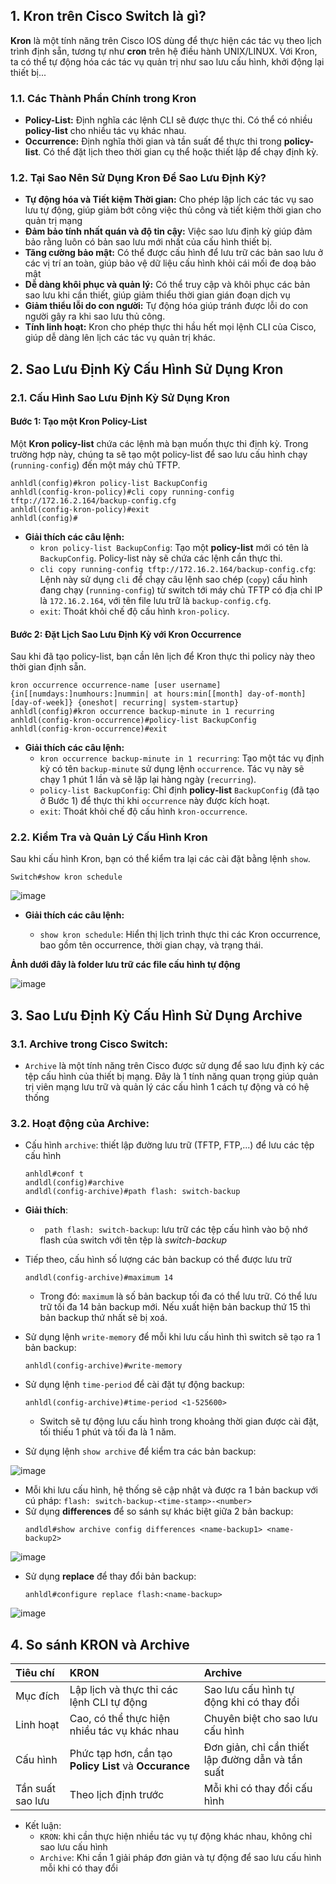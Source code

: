 ## 1. Kron trên Cisco Switch là gì?

**Kron** là một tính năng trên Cisco IOS dùng để thực hiện các tác vụ theo lịch trình định sẵn, tương tự như **cron** trên hệ điều hành UNIX/LINUX. Với Kron, ta có thể tự động hóa các tác vụ quản trị như sao lưu cấu hình, khởi động lại thiết bị...
### 1.1. Các Thành Phần Chính trong Kron

- **Policy-List:** Định nghĩa các lệnh CLI sẽ được thực thi. Có thể có nhiều **policy-list** cho nhiều tác vụ khác nhau.
- **Occurrence:** Định nghĩa thời gian và tần suất để thực thi trong **policy-list**. Có thể đặt lịch theo thời gian cụ thể hoặc thiết lập để chạy định kỳ.

### 1.2. Tại Sao Nên Sử Dụng Kron Để Sao Lưu Định Kỳ?

- **Tự động hóa và Tiết kiệm Thời gian:** Cho phép lập lịch các tác vụ sao lưu tự động, giúp giảm bớt công việc thủ công và tiết kiệm thời gian cho quản trị mạng
- **Đảm bảo tính nhất quán và độ tin cậy:** Việc sao lưu định kỳ giúp đảm bảo rằng luôn có bản sao lưu mới nhất của cấu hình thiết bị.
- **Tăng cường bảo mật:** Có thể được cấu hình để lưu trữ các bản sao lưu ở các vị trí an toàn, giúp bảo vệ dữ liệu cấu hình khỏi cái mối đe doạ bảo mật
- **Dễ dàng khôi phục và quản lý:** Có thể truy cập và khôi phục các bản sao lưu khi cần thiết, giúp giảm thiểu thời gian gián đoạn dịch vụ
- **Giảm thiểu lỗi do con người:** Tự động hóa giúp tránh được lỗi do con người gây ra khi sao lưu thủ công.
- **Tính linh hoạt:** Kron cho phép thực thi hầu hết mọi lệnh CLI của Cisco, giúp dễ dàng lên lịch các tác vụ quản trị khác.


## 2. Sao Lưu Định Kỳ Cấu Hình Sử Dụng Kron

### 2.1. Cấu Hình Sao Lưu Định Kỳ Sử Dụng Kron

#### Bước 1: Tạo một Kron Policy-List

Một **Kron policy-list** chứa các lệnh mà bạn muốn thực thi định kỳ. Trong trường hợp này, chúng ta sẽ tạo một policy-list để sao lưu cấu hình chạy (`running-config`) đến một máy chủ TFTP.

```shell
anhldl(config)#kron policy-list BackupConfig
anhldl(config-kron-policy)#cli copy running-config tftp://172.16.2.164/backup-config.cfg
anhldl(config-kron-policy)#exit
anhldl(config)#

```

- **Giải thích các câu lệnh:**
  - `kron policy-list BackupConfig`: Tạo một **policy-list** mới có tên là `BackupConfig`. Policy-list này sẽ chứa các lệnh cần thực thi.
  - `cli copy running-config tftp://172.16.2.164/backup-config.cfg`: Lệnh này sử dụng `cli` để chạy câu lệnh sao chép (`copy`) cấu hình đang chạy (`running-config`) từ switch tới máy chủ TFTP có địa chỉ IP là `172.16.2.164`, với tên file lưu trữ là `backup-config.cfg`.
  - `exit`: Thoát khỏi chế độ cấu hình `kron-policy`.

#### **Bước 2: Đặt Lịch Sao Lưu Định Kỳ với Kron Occurrence**

Sau khi đã tạo policy-list, bạn cần lên lịch để Kron thực thi policy này theo thời gian định sẵn.

```shell
kron occurrence occurrence-name [user username] {in[[numdays:]numhours:]nummin| at hours:min[[month] day-of-month] [day-of-week]} {oneshot| recurring| system-startup}
anhldl(config)#kron occurrence backup-minute in 1 recurring
anhldl(config-kron-occurrence)#policy-list BackupConfig
anhldl(config-kron-occurrence)#exit

```

- **Giải thích các câu lệnh:**
  - `kron occurrence backup-minute in 1 recurring`: Tạo một tác vụ định kỳ có tên `backup-minute` sử dụng lệnh `occurrence`. Tác vụ này sẽ chạy 1 phút 1 lần và sẽ lặp lại hàng ngày (`recurring`).
  - `policy-list BackupConfig`: Chỉ định **policy-list** `BackupConfig` (đã tạo ở Bước 1) để thực thi khi `occurrence` này được kích hoạt. 
  - `exit`: Thoát khỏi chế độ cấu hình `kron-occurrence`.

### 2.2. Kiểm Tra và Quản Lý Cấu Hình Kron

Sau khi cấu hình Kron, bạn có thể kiểm tra lại các cài đặt bằng lệnh `show`.
```shell
Switch#show kron schedule
```
![image](https://github.com/user-attachments/assets/4540c4c3-cea0-44ca-ae7b-0bd66252b01b)

- **Giải thích các câu lệnh:**

  - `show kron schedule`: Hiển thị lịch trình thực thi các Kron occurrence, bao gồm tên occurrence, thời gian chạy, và trạng thái.
 
**Ảnh dưới đây là folder lưu trữ các  file cấu hình tự động**

![image](https://github.com/user-attachments/assets/1557c5f9-e37a-4662-99b0-475a0398d951)

## 3. Sao Lưu Định Kỳ Cấu Hình Sử Dụng Archive
### 3.1. Archive trong Cisco Switch: 
- `Archive` là một tính năng trên Cisco được sử dụng để sao lưu định kỳ các tệp cấu hình của thiết bị mạng. Đây là 1 tính năng quan trọng giúp quản trị viên mạng lưu trữ và quản lý các cấu hình 1 cách tự động và có hệ thống
### 3.2. Hoạt động của Archive: 
- Cấu hình `archive`: thiết lập đường lưu trữ (TFTP, FTP,...) để lưu các tệp cấu hình
  ```shell
  anhldl#conf t
  andldl(config)#archive
  andldl(config-archive)#path flash: switch-backup
  ```
- **Giải thích**:
  - ` path flash: switch-backup`: lưu trữ các tệp cấu hình vào bộ nhớ flash của switch với tên tệp là *switch-backup*
- Tiếp theo, cấu hình số lượng các bản backup có thể được lưu trữ
  ```shell
  andldl(config-archive)#maximum 14 
  ```
  - Trong đó: `maximum` là số bản backup tối đa có thể lưu trữ. Có thể lưu trữ tối đa 14 bản backup mới. Nếu xuất hiện bản backup thứ 15 thì bản backup thứ nhất sẽ bị xoá.
- Sử dụng lệnh `write-memory` để mỗi khi lưu cấu hình thì switch sẽ tạo ra 1 bản backup:
  
  ```shell
  anhldl(config-archive)#write-memory
  ```
- Sử dụng lệnh `time-period` để cài đặt tự động backup:
  
  ```shell
  anhldl(config-archive)#time-period <1-525600>
  ```
  - Switch sẽ tự động lưu cấu hình trong khoảng thời gian được cài đặt, tối thiếu 1 phút và tối đa là 1 năm.
- Sử dụng lệnh `show archive` để kiểm tra các bản backup:

![image](https://github.com/user-attachments/assets/c3f737ad-22bf-4dc9-a61a-0c4680861037)

- Mỗi khi lưu cấu hình, hệ thống sẽ cập nhật và được ra 1 bản backup với cú pháp: `flash: switch-backup-<time-stamp>-<number>`
- Sử dụng **differences** để so sánh sự khác biệt giữa 2 bản backup:
  ```shell
  andldl#show archive config differences <name-backup1> <name-backup2>
  ```
![image](https://github.com/user-attachments/assets/ea0f023a-220e-4055-8d80-41641fbea4fb)

- Sử dụng **replace** để thay đổi bản backup:
  ```
  anhldl#configure replace flash:<name-backup>
  ```
![image](https://github.com/user-attachments/assets/61e1be46-8f77-4a95-814e-d552de73ffe8)

## 4. So sánh KRON và Archive

|Tiêu chí|KRON|Archive|
|:---|:---|:---|
|Mục đích|Lập lịch và thực thi các lệnh CLI tự động|Sao lưu cấu hình tự động khi có thay đổi|
|Linh hoạt|Cao, có thể thực hiện nhiều tác vụ khác nhau|Chuyên biệt cho sao lưu cấu hình|
|Cấu hình|Phức tạp hơn, cần tạo **Policy List** và **Occurance**|Đơn giản, chỉ cần thiết lập đường dẫn và tần suất|
|Tần suất sao lưu|Theo lịch định trước|Mỗi khi có thay đổi cấu hình|

- Kết luận:
  - `KRON`: khi cần thực hiện nhiều tác vụ tự động khác nhau, không chỉ sao lưu cấu hình
  - `Archive`: Khi cần 1 giải pháp đơn giản và tự động để sao lưu cấu hình mỗi khi có thay đổi
